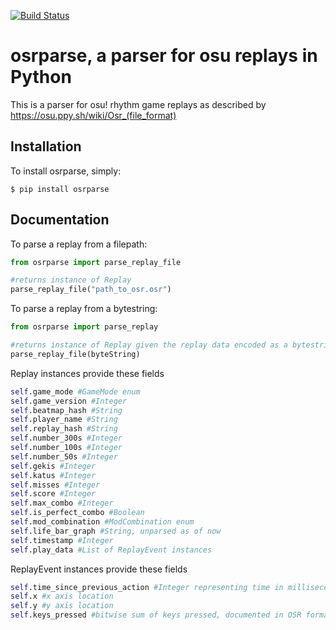 [![Build Status](https://travis-ci.org/kszlim/osu-replay-parser.svg?branch=master)](https://travis-ci.org/kszlim/osu-replay-parser)
# osrparse, a parser for osu replays in Python

This is a parser for osu! rhythm game replays as described by https://osu.ppy.sh/wiki/Osr_(file_format)

## Installation
To install osrparse, simply:
```
$ pip install osrparse
```

## Documentation
To parse a replay from a filepath:
```python
from osrparse import parse_replay_file

#returns instance of Replay
parse_replay_file("path_to_osr.osr")
```

To parse a replay from a bytestring:
```python
from osrparse import parse_replay

#returns instance of Replay given the replay data encoded as a bytestring
parse_replay_file(byteString)
```
Replay instances provide these fields
```python
self.game_mode #GameMode enum
self.game_version #Integer
self.beatmap_hash #String
self.player_name #String
self.replay_hash #String
self.number_300s #Integer
self.number_100s #Integer
self.number_50s #Integer
self.gekis #Integer
self.katus #Integer
self.misses #Integer
self.score #Integer
self.max_combo #Integer
self.is_perfect_combo #Boolean
self.mod_combination #ModCombination enum
self.life_bar_graph #String, unparsed as of now
self.timestamp #Integer
self.play_data #List of ReplayEvent instances
```

ReplayEvent instances provide these fields
```python
self.time_since_previous_action #Integer representing time in milliseconds
self.x #x axis location
self.y #y axis location
self.keys_pressed #bitwise sum of keys pressed, documented in OSR format page.
```
